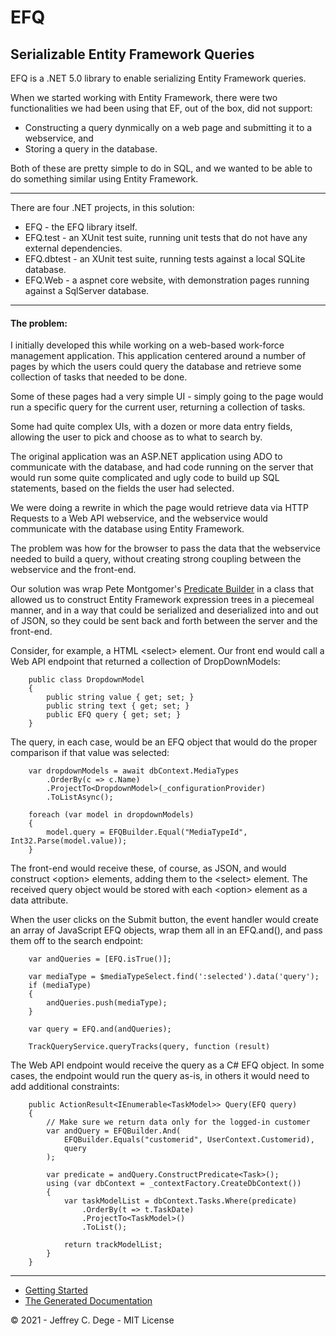 # EFQ

## Serializable Entity Framework Queries

EFQ is a .NET 5.0 library to enable serializing Entity Framework queries.

When we started working with Entity Framework, there were two functionalities we had been using that EF, out of the box, did not support:

- Constructing a query dynmically on a web page and submitting it to a webservice, and
- Storing a query in the database.

Both of these are pretty simple to do in SQL, and we wanted to be able to do something similar using Entity Framework.

---

There are four .NET projects, in this solution:

* EFQ - the EFQ library itself.
* EFQ.test - an XUnit test suite, running unit tests that do not have any external dependencies.
* EFQ.dbtest - an XUnit test suite, running tests against a local SQLite database.
* EFQ.Web - a aspnet core website, with demonstration pages running against a SqlServer database.

---

#### The problem:

I initially developed this while working on a web-based work-force management application. This application centered around a number of pages by which the users could query the database and retrieve some collection of tasks that needed to be done. 

Some of these pages had a very simple UI - simply going to the page would run a specific query for the current user, returning a collection of tasks.

Some had quite complex UIs, with a dozen or more data entry fields, allowing the user to pick and choose as to what to search by.

The original application was an ASP.NET application using ADO to communicate with the database, and had code running on the server that would run some quite complicated and ugly code to build up SQL statements, based on the fields the user had selected.

We were doing a rewrite in which the page would retrieve data via HTTP Requests to a Web API webservice, and the webservice would communicate with the database using Entity Framework.

The problem was how for the browser to pass the data that the webservice needed to build a query, without creating strong coupling between the webservice and the front-end.

Our solution was wrap Pete Montgomer's [Predicate Builder](https://petemontgomery.wordpress.com/2011/02/10/a-universal-predicatebuilder/)
in a class that allowed us to construct Entity Framework expression trees in a piecemeal manner, and in a way that could be serialized and deserialized into and out of JSON, so they could be sent back and forth between the server and the front-end.

Consider, for example, a HTML &lt;select&gt; element. Our front end would call a Web API endpoint that returned a collection of DropDownModels:

```
    public class DropdownModel
    {
        public string value { get; set; }
        public string text { get; set; }
        public EFQ query { get; set; }
    }
```

The query, in each case, would be an EFQ object that would do the proper comparison if that value was selected:

```
    var dropdownModels = await dbContext.MediaTypes
        .OrderBy(c => c.Name)
        .ProjectTo<DropdownModel>(_configurationProvider)
        .ToListAsync();

    foreach (var model in dropdownModels)
    {
        model.query = EFQBuilder.Equal("MediaTypeId", Int32.Parse(model.value));
    }
```

The front-end would receive these, of course, as JSON, and would construct &lt;option&gt; elements, adding them to the &lt;select&gt; element. The received query object would be stored with each &lt;option&gt; element as a data attribute.

When the user clicks on the Submit button, the event handler would create an array of JavaScript EFQ objects, wrap them all in an EFQ.and(), and pass them off to the search endpoint:

```
    var andQueries = [EFQ.isTrue()];

    var mediaType = $mediaTypeSelect.find(':selected').data('query');
    if (mediaType)
    {
        andQueries.push(mediaType);
    }

    var query = EFQ.and(andQueries);

    TrackQueryService.queryTracks(query, function (result)
```

The Web API endpoint would receive the query as a C# EFQ object. In some cases, the endpoint would run the query as-is, in others it would need to add additional constraints:

```
    public ActionResult<IEnumerable<TaskModel>> Query(EFQ query)
    {
        // Make sure we return data only for the logged-in customer
        var andQuery = EFQBuilder.And(
            EFQBuilder.Equals("customerid", UserContext.Customerid),
            query
        );

        var predicate = andQuery.ConstructPredicate<Task>();
        using (var dbContext = _contextFactory.CreateDbContext())
        {
            var taskModelList = dbContext.Tasks.Where(predicate)
                .OrderBy(t => t.TaskDate)
                .ProjectTo<TaskModel>()
                .ToList();

            return trackModelList;
        }
    }
```

---

* [Getting Started](docs/gettingstarted.md)
* [The Generated Documentation](EFQ/docs/index.md)


© 2021 - Jeffrey C. Dege - MIT License
